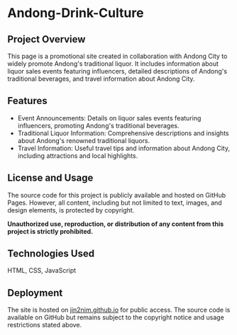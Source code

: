 # Andong-Drink-Culture

## Project Overview

This page is a promotional site created in collaboration with Andong City to widely promote Andong's traditional liquor. It includes information about liquor sales events featuring influencers, detailed descriptions of Andong's traditional beverages, and travel information about Andong City.

## Features

* Event Announcements: Details on liquor sales events featuring influencers, promoting Andong's traditional beverages.
* Traditional Liquor Information: Comprehensive descriptions and insights about Andong's renowned traditional liquors.
* Travel Information: Useful travel tips and information about Andong City, including attractions and local highlights.

## License and Usage

The source code for this project is publicly available and hosted on GitHub Pages. However, all content, including but not limited to text, images, and design elements, is protected by copyright.

**Unauthorized use, reproduction, or distribution of any content from this project is strictly prohibited.**

## Technologies Used

HTML, CSS, JavaScript

## Deployment

The site is hosted on [jin2nim.github.io](https://jin2nim.github.io) for public access. The source code is available on GitHub but remains subject to the copyright notice and usage restrictions stated above.
